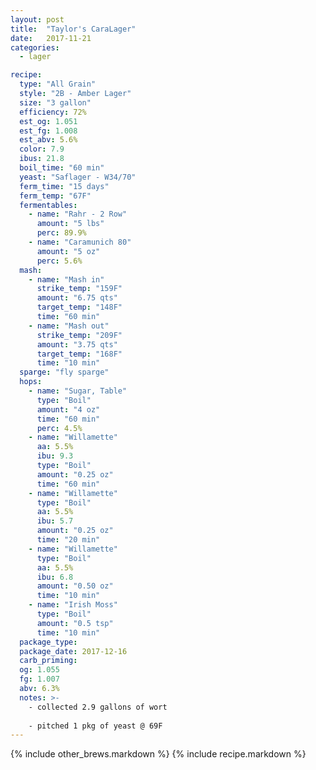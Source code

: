 ```yaml
---
layout: post
title:  "Taylor's CaraLager"
date:   2017-11-21
categories:
  - lager

recipe:
  type: "All Grain"
  style: "2B - Amber Lager"
  size: "3 gallon"
  efficiency: 72%
  est_og: 1.051
  est_fg: 1.008
  est_abv: 5.6%
  color: 7.9
  ibus: 21.8
  boil_time: "60 min"
  yeast: "Saflager - W34/70"
  ferm_time: "15 days"
  ferm_temp: "67F"
  fermentables: 
    - name: "Rahr - 2 Row"
      amount: "5 lbs"
      perc: 89.9%
    - name: "Caramunich 80"
      amount: "5 oz"
      perc: 5.6%
  mash: 
    - name: "Mash in"
      strike_temp: "159F"
      amount: "6.75 qts"
      target_temp: "148F"
      time: "60 min"
    - name: "Mash out"
      strike_temp: "209F"
      amount: "3.75 qts"
      target_temp: "168F"
      time: "10 min"
  sparge: "fly sparge"
  hops:
    - name: "Sugar, Table"
      type: "Boil"
      amount: "4 oz"
      time: "60 min"
      perc: 4.5%
    - name: "Willamette"
      aa: 5.5%
      ibu: 9.3
      type: "Boil"
      amount: "0.25 oz"
      time: "60 min"
    - name: "Willamette"
      type: "Boil"
      aa: 5.5%
      ibu: 5.7
      amount: "0.25 oz"
      time: "20 min"
    - name: "Willamette"
      type: "Boil"
      aa: 5.5%
      ibu: 6.8
      amount: "0.50 oz"
      time: "10 min"
    - name: "Irish Moss"
      type: "Boil"
      amount: "0.5 tsp"
      time: "10 min"
  package_type: 
  package_date: 2017-12-16
  carb_priming: 
  og: 1.055
  fg: 1.007
  abv: 6.3%
  notes: >-
    - collected 2.9 gallons of wort
    
    - pitched 1 pkg of yeast @ 69F
---
```

{% include other_brews.markdown %}
{% include recipe.markdown %}

